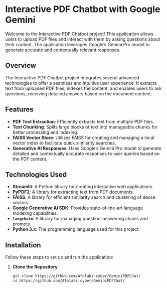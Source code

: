 # Interactive PDF Chatbot with Google Gemini

Welcome to the Interactive PDF Chatbot project! This application allows users to upload PDF files and interact with them by asking questions about their content. The application leverages Google’s Gemini Pro model to generate accurate and contextually relevant responses.

## Overview

The Interactive PDF Chatbot project integrates several advanced technologies to offer a seamless and intuitive user experience. It extracts text from uploaded PDF files, indexes the content, and enables users to ask questions, receiving detailed answers based on the document content.

## Features

- **PDF Text Extraction**: Efficiently extracts text from multiple PDF files.
- **Text Chunking**: Splits large blocks of text into manageable chunks for better processing and indexing.
- **FAISS Vector Store**: Utilizes FAISS for creating and managing a local vector index to facilitate quick similarity searches.
- **Generative AI Responses**: Uses Google’s Gemini Pro model to generate detailed and contextually accurate responses to user queries based on the PDF content.

## Technologies Used

- **Streamlit**: A Python library for creating interactive web applications.
- **PyPDF2**: A library for extracting text from PDF documents.
- **FAISS**: A library for efficient similarity search and clustering of dense vectors.
- **Google Generative AI SDK**: Provides state-of-the-art language modeling capabilities.
- **`langchain`**: A library for managing question-answering chains and prompts.
- **Python 3.x**: The programming language used for this project.

## Installation

Follow these steps to set up and run the application:

1. **Clone the Repository**

   ```bash
   git clone https://github.com/Afolabi-cyber/GeminiPDFChat/
   cd https://github.com/Afolabi-cyber/GeminiPDFChat/
